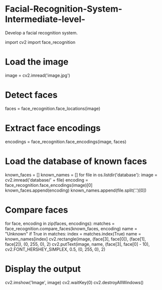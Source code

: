 # Facial-Recognition-System-Intermediate-level-
Develop a facial recognition system.

import cv2
import face_recognition

# Load the image
image = cv2.imread('image.jpg')

# Detect faces
faces = face_recognition.face_locations(image)

# Extract face encodings
encodings = face_recognition.face_encodings(image, faces)

# Load the database of known faces
known_faces = []
known_names = []
for file in os.listdir('database'):
    image = cv2.imread('database/' + file)
    encoding = face_recognition.face_encodings(image)[0]
    known_faces.append(encoding)
    known_names.append(file.split('.')[0])

# Compare faces
for face, encoding in zip(faces, encodings):
    matches = face_recognition.compare_faces(known_faces, encoding)
    name = "Unknown"
    if True in matches:
        index = matches.index(True)
        name = known_names[index]
    cv2.rectangle(image, (face[3], face[0]), (face[1], face[2]), (0, 255, 0), 2)
    cv2.putText(image, name, (face[3], face[0] - 10), cv2.FONT_HERSHEY_SIMPLEX, 0.5, (0, 255, 0), 2)

# Display the output
cv2.imshow('Image', image)
cv2.waitKey(0)
cv2.destroyAllWindows()
